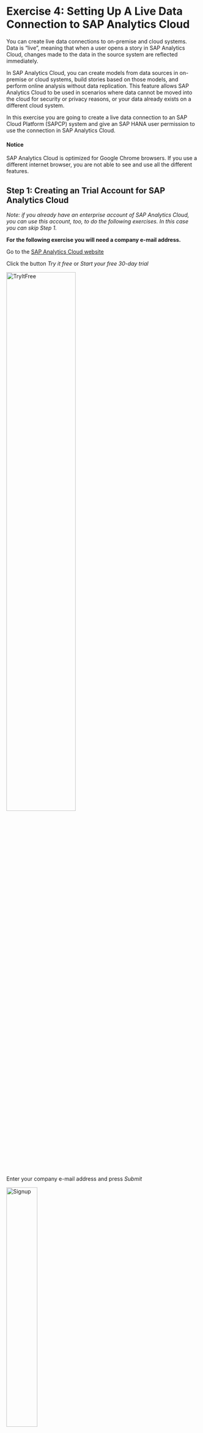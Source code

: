 # Exercise 4: Setting Up A Live Data Connection to SAP Analytics Cloud

You can create live data connections to on-premise and cloud systems. Data is “live”, meaning that when a user opens a story in SAP Analytics Cloud, changes made to the data in the source system are reflected immediately.

In SAP Analytics Cloud, you can create models from data sources in on-premise or cloud systems, build stories based on those models, and perform online analysis without data replication. This feature allows SAP Analytics Cloud to be used in scenarios where data cannot be moved into the cloud for security or privacy reasons, or your data already exists on a different cloud system.

In this exercise you are going to create a live data connection to an SAP Cloud Platform (SAPCP) system and give an SAP HANA user permission to use the connection in SAP Analytics Cloud.

#### Notice

SAP Analytics Cloud is optimized for Google Chrome browsers. If you use a different internet browser, you are not able to see and use all the different features.

## Step 1: Creating an Trial Account for SAP Analytics Cloud

*Note: if you already have an enterprise account of SAP Analytics Cloud, you can use this account, too, to do the following exercises. In this case you can skip Step 1.*

**For the following exercise you will need a company e-mail address.**

Go to the [SAP Analytics Cloud website](https://www.sapanalytics.cloud/)

Click the button *Try it free* or *Start your free 30-day trial*

<img src="img/website.png" alt="TryItFree" width="60%">

Enter your company e-mail address and press *Submit*

<img src="img/signup.png" alt="Signup" width="40%">

After submitting your e-mail address, you will receive an e-mail. Please follow the instructions in the e-mail to verify your account.

The e-mail also includes the link to your trial tenant. Please keep the e-mail or save the link, so you can log in to your trial tenant also later.

<img src="img/activationMail.png" alt="activationMail" width="60%">

Congratulation! You registered for an SAP Analytics Cloud trial account and you can now start and try out the different features of SAP Analytics Cloud 30 days for free.

## Step 2: Creating a Live Data Connection

*Before you start with this chapter, please make sure your SAP HANA database in your SAP Cloud Platform trial account still says “STARTED” in the overview screen. If not, press Start.*

Navigate to the overview screen of your SAP Cloud Platform trial account. At the bottom of the page you can find the subaccount information. There you can see the display name of your trial account, as well as the (technical) name.

Please copy the technical name of your subaccount either with a right mouse click or with *CTRL + C*.

<img src="img/technicalName.png" alt="technicalName" width="100%">

Navigate back to your SAP Analytics Cloud trial account or log in to it again in a second browser tab (the link to your trial tenant was provided to you with the activation e-mail or by your course instructor).

Click on the *Main Menu* button in the top left corner of your page and then click *Connection*

<img src="img/home.png" alt="home" width="100%">

In this screen you can see later all the different connections, you created.

To create a new connection to SAP Cloud Platform, SAP HANA service, please click
*+ > Live Data Connection > SAP HANA*

<img src="img/newConnection.png" alt="newConnection" width="30%">

In the upcoming Pop-Up you can enter all the necessary information to create the live data connection to your SAP Cloud Platform, SAP HANA service

*Note: if you are using the SAP Analytics Cloud trial account, you can only connect to the trial accounts of SAP Cloud Platform. Not to a dedicated enterprise account.*

Enter the following information in the screen:
- Name: `cptrial`
- Description: `Connection to CP Trial Account`
- SAP Cloud Platform Account: `<enter the technical name of your subaccount here>`
- Database name: `exercise` (the name of your SAP HANA database in SAP Cloud Platform)
- Landscape Host: `Europe (Rot) – `**Trial**
- User Name: `DEMO` (this is the user of your SAP HANA database)
- Password: `Welcome18`
- Tick the box to save the credentials

Press *Ok*

<img src="img/cptrial.png" alt="cptrialConnection" width="40%">

After clicking *Ok* the connection is created automatically and appears in your connection overview

<img src="img/connectionOverview.png" alt="connectionOverview" width="60%">

Congratulations! You created your first live data connection in SAP Analytics Cloud.

Continue with [Exercise5](../exercise5/README.md)

## Troubleshooting

If you don't see the "Connection" tab in the main menu, please make sure to use **Google Chrome** as internet browser. SAP Analytics Cloud is optimized for Google Chrome and some features are not available in other browsers.

If the creation of your connection fails, please check:
- Did you select *Europe (Rot)* instead of *Europe (Rot) – Trial*?
- Is your database in SAP Cloud Platform still running? If not – please press the *Start* button
- Please check your SAP HANA database user: the user must be assigned the sap.bc.ina.service.v2.userRole::INA_USER role and SELECT privileges on all view items in the *_SYS_BIC* schema, the user needs to access (see also: https://help.sap.com/doc/00f68c2e08b941f081002fd3691d86a7/release/en-US/f733b47974674d2da65cef3db90ec088.html)
